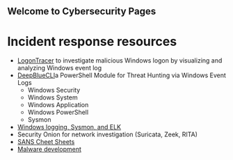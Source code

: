 ## Welcome to Cybersecurity Pages

# Incident response resources
- [LogonTracer](https://github.com/JPCERTCC/LogonTracer) to investigate malicious Windows logon by visualizing and analyzing Windows event log
- [DeepBlueCLI](https://github.com/sans-blue-team/DeepBlueCLI)a PowerShell Module for Threat Hunting via Windows Event Logs 
  - Windows Security
  - Windows System
  - Windows Application
  - Windows PowerShell
  - Sysmon
- [Windows logging, Sysmon, and ELK](https://www.youtube.com/watch?v=FeCSJBKYFBQ)
- Security Onion for network investigation (Suricata, Zeek, RITA)
- [SANS Cheet Sheets](https://digital-forensics.sans.org/community/cheat-sheets/)
- [Malware development](https://0xpat.github.io/)

